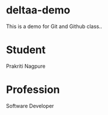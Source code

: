 # deltaa-demo
This is a demo for Git and Github class..
# Student
Prakriti Nagpure
# Profession
Software Developer